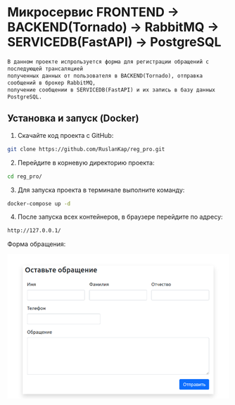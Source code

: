 # Микросервис FRONTEND -> BACKEND(Tornado) -> RabbitMQ -> SERVICEDB(FastAPI) -> PostgreSQL
    В данном проекте испрользуется форма для регистрации обращений с последующей трансаляцией
    полученных данных от пользователя в BACKEND(Tornado), отправка сообщений в брокер RabbitMQ, 
    получение сообщении в SERVICEDB(FastAPI) и их запись в базу данных PostgreSQL.
      

## Установка и запуск (Docker)

1. Скачайте код проекта с GitHub:
```sh
git clone https://github.com/RuslanKap/reg_pro.git
```
2. Перейдите в корневую директорию проекта:
```sh
cd reg_pro/
```
3. Для запуска проекта в терминале выполните команду:
```sh
docker-compose up -d
```
4. После запуска всех контейнеров, в браузере перейдите по адресу:
```sh
http://127.0.0.1/
```
Форма обращения:

![img_1.png](img_1.png)